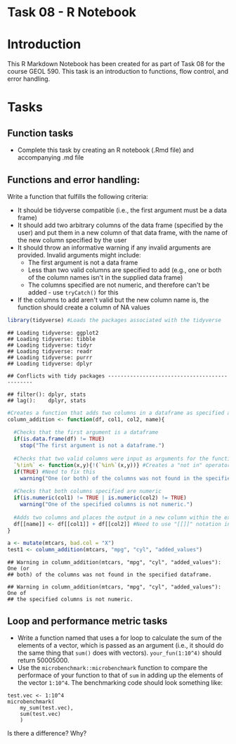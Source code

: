 # Task 08 - R Notebook

# Introduction

This R Markdown Notebook has been created for as part of Task 08 for the course GEOL 590. This task is an introduction to functions, flow control, and error handling.

# Tasks

## Function tasks
* Complete this task by creating an R notebook (.Rmd file) and accompanying .md file

## Functions and error handling:
Write a function that fulfills the following criteria:

* It should be tidyverse compatible (i.e., the first argument must be a data frame)
* It should add two arbitrary columns of the data frame (specified by the user) and put them in a new column of that data frame, with the name of the new column specified by the user
* It should throw an informative warning if any invalid arguments are provided. Invalid arguments might include:
    * The first argument is not a data frame
    * Less than two valid columns are specified to add (e.g., one or both of the column names isn't in the supplied data frame) 
    * The columns specified are not numeric, and therefore can't be added - use `tryCatch()` for this
* If the columns to add aren't valid but the new column name is, the function should create a column of NA values


```r
library(tidyverse) #Loads the packages associated with the tidyverse
```

```
## Loading tidyverse: ggplot2
## Loading tidyverse: tibble
## Loading tidyverse: tidyr
## Loading tidyverse: readr
## Loading tidyverse: purrr
## Loading tidyverse: dplyr
```

```
## Conflicts with tidy packages ----------------------------------------------
```

```
## filter(): dplyr, stats
## lag():    dplyr, stats
```

```r
#Creates a function that adds two columns in a dataframe as specified above
column_addition <- function(df, col1, col2, name){
  
  #Checks that the first argument is a dataframe
  if(is.data.frame(df) != TRUE)
    stop("The first argument is not a dataframe.")
  
  #Checks that two valid columns were input as arguments for the function
  `%!in%` <- function(x,y){!(`%in%`(x,y))} #Creates a "not in" operator
  if(TRUE) #Need to fix this
    warning("One (or both) of the columns was not found in the specified dataframe.")
  
  #Checks that both columns specified are numeric
  if(is.numeric(col1) != TRUE | is.numeric(col2) != TRUE)
    warning("One of the specified columns is not numeric.")
  
  #Adds two columns and places the output in a new column within the existing dataframe
  df[[name]] <- df[[col1]] + df[[col2]] #Need to use "[[]]" notation in place of "$" notation
}

a <- mutate(mtcars, bad.col = "X")
test1 <- column_addition(mtcars, "mpg", "cyl", "added_values")
```

```
## Warning in column_addition(mtcars, "mpg", "cyl", "added_values"): One (or
## both) of the columns was not found in the specified dataframe.
```

```
## Warning in column_addition(mtcars, "mpg", "cyl", "added_values"): One of
## the specified columns is not numeric.
```


## Loop and performance metric tasks
* Write a function named that uses a for loop to calculate the sum of the elements of a vector, which is passed as an argument (i.e., it should do the same thing that `sum()` does with vectors). `your_fun(1:10^4)` should return 50005000.
* Use the `microbenchmark::microbenchmark` function to compare the performace of your function to that of `sum` in adding up the elements of the vector `1:10^4`. The benchmarking code should look something like:
```
test.vec <- 1:10^4
microbenchmark(
    my_sum(test.vec),
    sum(test.vec)
    )
```
Is there a difference? Why?



